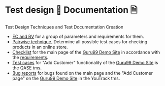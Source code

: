 # Test design 🎨 Documentation 🗎
Test Design Techniques and Test Documentation Creation
<ul>
<li>  <a href="https://docs.google.com/spreadsheets/d/1xKjomLJH5kE104luvyckU-ODAhNlyuXZo1uRHoGPLhk/edit?usp=sharing">EC and BV</a> for a group of parameters and requirements for them.</li> 
<li>  <a href="https://docs.google.com/spreadsheets/d/1MXiXgX3sCpaXinhxFKOFpZkGB1DcMyVy_zKkiSf4hnU/edit?usp=sharing">Pairwise technique.</a> Determine all possible test cases for checking products in an online store.</li> 
<li>  <a href="https://docs.google.com/spreadsheets/d/1E_25LXOW_TTe1kpJXjlrPvZi7qx2sjwFILci16nFka8/edit?usp=sharing">Checklist</a> for the main page of the <a href="https://demo.guru99.com/telecom/index.html"> Guru99 Demo Site</a> in accordance with the <a href="https://docs.google.com/spreadsheets/d/1A1FMEg0sXqLPLQnMFmcn8NNQ6LvgNGUbubF4g5uf5pQ/edit?usp=sharing">requirements</a>.</li>
<li>  <a href="https://drive.google.com/file/d/1JUD7IrB3Su0eK_MJGNi6FXFprkadZGM1/view?usp=sharing">Test cases</a> for "Add Customer" functionality of the <a href="https://demo.guru99.com/telecom/index.html"> Guru99 Demo Site</a> is the QASE tms.</li> 
<li>  <a href="https://drive.google.com/file/d/13zAd3uIAkq8tNczy3Tw-etf3Gag_2n1u/view?usp=sharing">Bug reports</a> for bugs found on the main page and the "Add Customer page" on the <a href="https://demo.guru99.com/telecom/index.html"> Guru99 Demo Site</a> in the YouTrack tms. </li>  
</ul>

